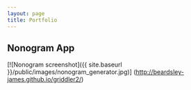 ```yaml
---
layout: page
title: Portfolio
---
```


## Nonogram App

[![Nonogram screenshot]({{ site.baseurl }}/public/images/nonogram_generator.jpg)]
(http://beardsley-james.github.io/griddler2/)
